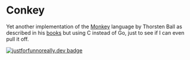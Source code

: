 # Conkey
Yet another implementation of the [Monkey](https://monkeylang.org) language by Thorsten Ball as described in his [books](https://interpreterbook.com) but using C instead of Go, just to see if I can even pull it off.


[![justforfunnoreally.dev badge](https://img.shields.io/badge/justforfunnoreally-dev-9ff)](https://justforfunnoreally.dev)
